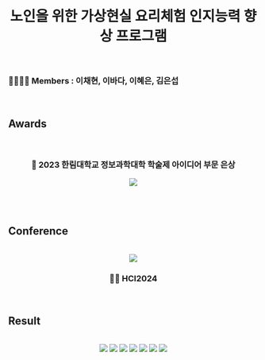 <div>
  <!-- Title -->
  <div align='center'>
    <h1> 노인을 위한 가상현실 요리체험 인지능력 향상 프로그램 </h1>
  </div>

  <br>

  <!-- Team -->
  <h3> 👨‍👩‍👧‍👦 Members : 이채현, 이바다, 이혜은, 김은섭 </h3>

  <br>

  <!-- Awards -->
  <h2> Awards </h2>
  <div align="center">
    <br>
    <h3> 🏅 2023 한림대학교 정보과학대학 학술제 아이디어 부문 은상 </h3>
    <img src="https://github.com/user-attachments/assets/f91c3191-0c41-4adf-9e3b-26bec1474661"/>
  </div>
  
  <br><br>

  <!-- Conference -->
  <h2> Conference </h2>
  <div align="center">
    <br>
    <img src="https://github.com/user-attachments/assets/f532e9dd-5335-4928-8f82-7051e4d475af"/>
    <h3> 👩‍🏫 HCI2024 </h3>
  </div>

  <br>

  <!-- Result Presentation -->
  <h2> Result </h2>
  <br>
  <div align="center">
    <img src="https://github.com/user-attachments/assets/56453023-e954-451d-a20e-f164e72edfac">
    <img src="https://github.com/user-attachments/assets/a368eb26-8056-4307-b7d4-b58fee04baa2">
    <img src="https://github.com/user-attachments/assets/345e2fec-7263-4a2b-876a-b8f7dbbbbeff">
    <img src="https://github.com/user-attachments/assets/babd5df0-6416-4f52-a00d-05e5183b2622">
    <img src="https://github.com/user-attachments/assets/78e8f50c-5cad-4c20-aaa8-e593d3128418">
    <img src="https://github.com/user-attachments/assets/08f23ca7-eb80-43e1-aab2-c7a82b01d3f3">
    <img src="https://github.com/user-attachments/assets/0e1c6d96-2ae9-4f93-9859-c044d296c077">
  </div>
</div>
